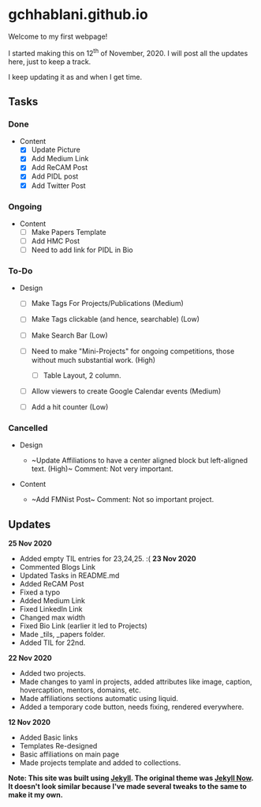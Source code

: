 # gchhablani.github.io
Welcome to my first webpage!

I started making this on 12<sup>th</sup> of November, 2020. I will post all the updates here, just to keep a track.

I keep updating it as and when I get time.

## Tasks
### Done
- Content
  - [x] Update Picture
  - [x] Add Medium Link
  - [x] Add ReCAM Post
  - [x] Add PIDL post
  - [x] Add Twitter Post

### Ongoing
- Content
  - [ ] Make Papers Template
  - [ ] Add HMC Post
  - [ ] Need to add link for PIDL in Bio

### To-Do
- Design
  - [ ] Make Tags For Projects/Publications (Medium)
  - [ ] Make Tags clickable (and hence, searchable) (Low)
  - [ ] Make Search Bar (Low)
  - [ ] Need to make "Mini-Projects" for ongoing competitions, those without much substantial work. (High)
    - [ ] Table Layout, 2 column.
  - [ ] Allow viewers to create Google Calendar events (Medium)
  - [ ] Add a hit counter (Low)


### Cancelled
- Design
  - ~Update Affiliations to have a center aligned block but left-aligned text. (High)~ Comment: Not very important.

- Content
    - ~Add FMNist Post~ Comment: Not so important project.

## Updates
**25 Nov 2020**
  - Added empty TIL entries for 23,24,25. :(
**23 Nov 2020**
  - Commented Blogs Link
  - Updated Tasks in README.md
  - Added ReCAM Post
  - Fixed a typo
  - Added Medium Link
  - Fixed LinkedIn Link
  - Changed max width
  - Fixed Bio Link (earlier it led to Projects)
  - Made _tils, _papers folder.
  - Added TIL for 22nd.

**22 Nov 2020**
  - Added two projects.
  - Made changes to yaml in projects, added attributes like image, caption, hovercaption, mentors, domains, etc.
  - Made affiliations sections automatic using liquid.
  - Added a temporary code button, needs fixing, rendered everywhere.

**12 Nov 2020**
  - Added Basic links
  - Templates Re-designed
  - Basic affiliations on main page
  - Made projects template and added to collections.

**Note: This site was built using [Jekyll](https://github.com/jekyll/jekyll). The original theme was [Jekyll Now](http://www.jekyllnow.com/). It doesn't look similar because I've made several tweaks to the same to make it my own.**
